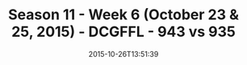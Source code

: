 ---
title: Season 11 - Week 6 (October 23 & 25, 2015) - DCGFFL - 943 vs 935
teams_score:
- team: 943
  score: 41
- team: 935
  score: 40
mvp: Michelle T. (Silver), Enrique Perez (Power Yellow)
game-ball: ''
season: 11
week: 6
date: '2015-10-26T13:51:39'
pageid: season-11-week-6-943-vs-935
---